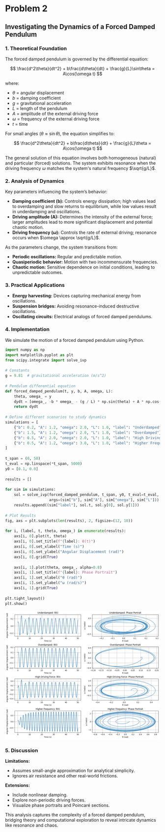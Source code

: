 # Problem 2

## Investigating the Dynamics of a Forced Damped Pendulum

### 1. Theoretical Foundation

The forced damped pendulum is governed by the differential equation:

$$
 \frac{d^2\theta}{dt^2} + b\frac{d\theta}{dt} + \frac{g}{L}\sin\theta = A\cos(\omega t) 
$$

where:

- $\theta$ = angular displacement
- $b$ = damping coefficient
- $g$ = gravitational acceleration
- $L$ = length of the pendulum
- $A$ = amplitude of the external driving force
- $\omega$ = frequency of the external driving force
- $t$ = time

For small angles ($\theta \approx \sin\theta$), the equation simplifies to:

$$
 \frac{d^2\theta}{dt^2} + b\frac{d\theta}{dt} + \frac{g}{L}\theta = A\cos(\omega t)
$$

The general solution of this equation involves both homogeneous (natural) and particular (forced) solutions. The system exhibits resonance when the driving frequency $\omega$ matches the system's natural frequency $\sqrt{g/L}$.

### 2. Analysis of Dynamics

Key parameters influencing the system’s behavior:

- **Damping coefficient (b):** Controls energy dissipation; high values lead to overdamping and slow returns to equilibrium, while low values result in underdamping and oscillations.
- **Driving amplitude (A):** Determines the intensity of the external force; larger amplitudes lead to more significant displacement and potential chaotic motion.
- **Driving frequency ($\omega$):** Controls the rate of external driving; resonance occurs when $\omega \approx \sqrt{g/L}$.

As the parameters change, the system transitions from:

- **Periodic oscillations:** Regular and predictable motion.
- **Quasiperiodic behavior:** Motion with two incommensurate frequencies.
- **Chaotic motion:** Sensitive dependence on initial conditions, leading to unpredictable outcomes.

### 3. Practical Applications

- **Energy harvesting:** Devices capturing mechanical energy from oscillations.
- **Suspension bridges:** Avoiding resonance-induced destructive oscillations.
- **Oscillating circuits:** Electrical analogs of forced damped pendulums.

### 4. Implementation

We simulate the motion of a forced damped pendulum using Python.

```python
import numpy as np
import matplotlib.pyplot as plt
from scipy.integrate import solve_ivp

# Constants
g = 9.81  # gravitational acceleration (m/s^2)

# Pendulum differential equation
def forced_damped_pendulum(t, y, b, A, omega, L):
    theta, omega_ = y
    dydt = [omega_, -b * omega_ - (g / L) * np.sin(theta) + A * np.cos(omega * t)]
    return dydt

# Define different scenarios to study dynamics
simulations = [
    {"b": 0.2, "A": 1.2, "omega": 2.0, "L": 1.0, "label": "Underdamped"},
    {"b": 1.5, "A": 1.2, "omega": 2.0, "L": 1.0, "label": "Overdamped"},
    {"b": 0.5, "A": 2.0, "omega": 2.0, "L": 1.0, "label": "High Driving Force"},
    {"b": 0.5, "A": 1.2, "omega": 3.0, "L": 1.0, "label": "Higher Frequency"},
]

t_span = (0, 50)
t_eval = np.linspace(*t_span, 5000)
y0 = [0.1, 0.0]

results = []

for sim in simulations:
    sol = solve_ivp(forced_damped_pendulum, t_span, y0, t_eval=t_eval,
                    args=(sim["b"], sim["A"], sim["omega"], sim["L"]))
    results.append((sim["label"], sol.t, sol.y[0], sol.y[1]))

# Plot Results
fig, axs = plt.subplots(len(results), 2, figsize=(12, 10))

for i, (label, t, theta, omega_) in enumerate(results):
    axs[i, 0].plot(t, theta)
    axs[i, 0].set_title(f"{label}: θ(t)")
    axs[i, 0].set_xlabel("Time (s)")
    axs[i, 0].set_ylabel("Angular Displacement (rad)")
    axs[i, 0].grid(True)

    axs[i, 1].plot(theta, omega_, alpha=0.8)
    axs[i, 1].set_title(f"{label}: Phase Portrait")
    axs[i, 1].set_xlabel("θ (rad)")
    axs[i, 1].set_ylabel("ω (rad/s)")
    axs[i, 1].grid(True)

plt.tight_layout()
plt.show()

```
![alt text](image-2.png)

### 5. Discussion

**Limitations:**

- Assumes small-angle approximation for analytical simplicity.
- Ignores air resistance and other real-world frictions.

**Extensions:**

- Include nonlinear damping.
- Explore non-periodic driving forces.
- Visualize phase portraits and Poincaré sections.

This analysis captures the complexity of a forced damped pendulum, bridging theory and computational exploration to reveal intricate dynamics like resonance and chaos.

